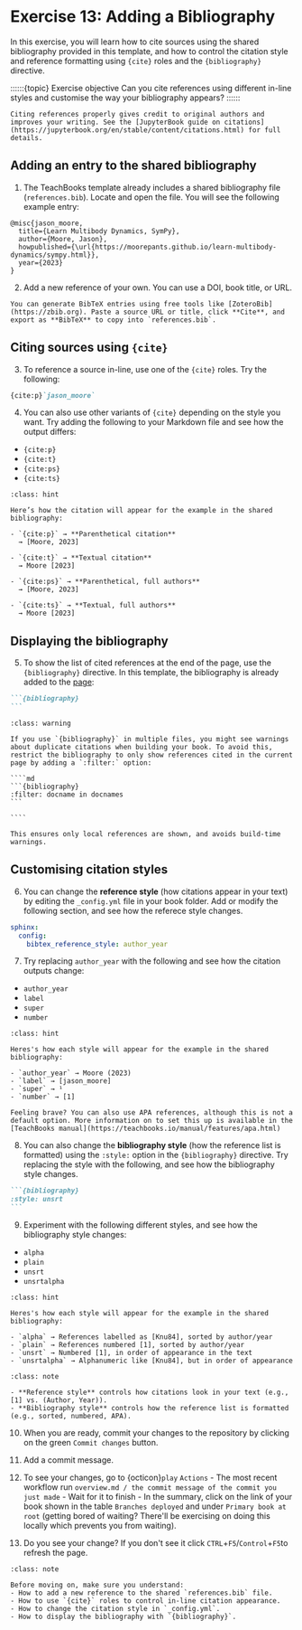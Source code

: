 
# Exercise 13: Adding a Bibliography

In this exercise, you will learn how to cite sources using the shared bibliography provided in this template, and how to control the citation style and reference formatting using `{cite}` roles and the `{bibliography}` directive.

::::::{topic} Exercise objective
Can you cite references using different in-line styles and customise the way your bibliography appears?
::::::

```{tip}
Citing references properly gives credit to original authors and improves your writing. See the [JupyterBook guide on citations](https://jupyterbook.org/en/stable/content/citations.html) for full details.
````

## Adding an entry to the shared bibliography

1. The TeachBooks template already includes a shared bibliography file (`references.bib`). Locate and open the file. You will see the following example entry:

```
@misc{jason_moore,
  title={Learn Multibody Dynamics, SymPy},
  author={Moore, Jason},
  howpublished={\url{https://moorepants.github.io/learn-multibody-dynamics/sympy.html}},
  year={2023}
}
```

2. Add a new reference of your own. You can use a DOI, book title, or URL.

```{tip}
You can generate BibTeX entries using free tools like [ZoteroBib](https://zbib.org). Paste a source URL or title, click **Cite**, and export as **BibTeX** to copy into `references.bib`.
```

## Citing sources using `{cite}`

3. To reference a source in-line, use one of the `{cite}` roles. Try the following:

```md
{cite:p}`jason_moore`
```

4. You can also use other variants of `{cite}` depending on the style you want. Try adding the following to your Markdown file and see how the output differs:

* `{cite:p}`
* `{cite:t}`
* `{cite:ps}`
* `{cite:ts}`

```{dropdown} Hint: What to expect when you render these
:class: hint

Here’s how the citation will appear for the example in the shared bibliography:

- `{cite:p}` → **Parenthetical citation**  
  → [Moore, 2023]

- `{cite:t}` → **Textual citation**  
  → Moore [2023]

- `{cite:ps}` → **Parenthetical, full authors**  
  → [Moore, 2023]

- `{cite:ts}` → **Textual, full authors**  
  → Moore [2023]

```

## Displaying the bibliography

5. To show the list of cited references at the end of the page, use the `{bibliography}` directive. In this template, the bibliography is already added to the [page](../references.md):

````md
```{bibliography}
```
````

`````{admonition} Avoiding duplicate citation warnings
:class: warning

If you use `{bibliography}` in multiple files, you might see warnings about duplicate citations when building your book. To avoid this, restrict the bibliography to only show references cited in the current page by adding a `:filter:` option:

````md
```{bibliography}
:filter: docname in docnames
```

````

This ensures only local references are shown, and avoids build-time warnings.
`````


## Customising citation styles


6. You can change the **reference style** (how citations appear in your text) by editing the `_config.yml` file in your book folder. Add or modify the following section, and see how the referece style changes.

```yaml
sphinx:
  config:
    bibtex_reference_style: author_year
```

7. Try replacing `author_year` with the following and see how the citation outputs change:

* `author_year`
* `label`
* `super`
* `number`

```{dropdown} Hint: What each reference style will look like
:class: hint

Heres's how each style will appear for the example in the shared bibliography:

- `author_year` → Moore (2023)
- `label` → [jason_moore]
- `super` → ¹
- `number` → [1]

Feeling brave? You can also use APA references, although this is not a default option. More information on to set this up is available in the [TeachBooks manual](https://teachbooks.io/manual/features/apa.html)

```

8. You can also change the **bibliography style** (how the reference list is formatted) using the `:style:` option in the `{bibliography}` directive. Try replacing the style with the following, and see how the bibliography style changes.

````md
```{bibliography}
:style: unsrt
```

````

9. Experiment with the following different styles, and see how the bibliography style changes:

- `alpha`
- `plain`
- `unsrt`
- `unsrtalpha`

```{dropdown} Hint: What each bibliography style looks like
:class: hint

Heres's how each style will appear for the example in the shared bibliography:

- `alpha` → References labelled as [Knu84], sorted by author/year
- `plain` → References numbered [1], sorted by author/year
- `unsrt` → Numbered [1], in order of appearance in the text
- `unsrtalpha` → Alphanumeric like [Knu84], but in order of appearance

```


```{admonition} Bibliography style vs. Reference style
:class: note

- **Reference style** controls how citations look in your text (e.g., [1] vs. (Author, Year)).
- **Bibliography style** controls how the reference list is formatted (e.g., sorted, numbered, APA).
```

10. When you are ready, commit your changes to the repository by clicking on the green `Commit changes` button.

11. Add a commit message.

12. To see your changes, go to {octicon}`play` `Actions` - The most recent workflow run `overview.md / the commit message of the commit you just made` - Wait for it to finish - In the summary, click on the link of your book shown in the table `Branches deployed` and under `Primary book at root` (getting bored of waiting? There'll be exercising on doing this locally which prevents you from waiting).

13. Do you see your change? If you don't see it click `CTRL`+`F5`/`Control`+`F5`to refresh the page.


```{admonition} Check your understanding
:class: note

Before moving on, make sure you understand:
- How to add a new reference to the shared `references.bib` file.
- How to use `{cite}` roles to control in-line citation appearance.
- How to change the citation style in `_config.yml`.
- How to display the bibliography with `{bibliography}`.
```

